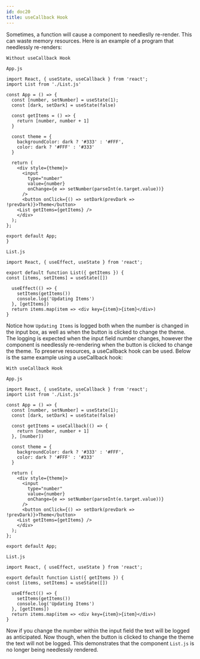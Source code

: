 ```yaml
---
id: doc20
title: useCallback Hook
---
```


Sometimes, a function will cause a component to needleslly re-render. This can waste memory resources. Here is an example of a program that needlessly re-renders:

`Without useCallback Hook`

`App.js`
```
import React, { useState, useCallback } from 'react';
import List from './List.js'

const App = () => {
  const [number, setNumber] = useState(1);
  const [dark, setDark] = useState(false)

  const getItems = () => {
    return [number, number + 1]
  }

  const theme = {
    backgroundColor: dark ? '#333' : '#FFF',
    color: dark ? '#FFF' : '#333'
  }

  return (
    <div style={theme}>
      <input 
        type="number"
        value={number}
        onChange={e => setNumber(parseInt(e.target.value))}
      />
      <button onClick={() => setDark(prevDark => !prevDark)}>Theme</button>
    <List getItems={getItems} />
    </div>
  );
};

export default App;
}
```

`List.js`
```
import React, { useEffect, useState } from 'react';

export default function List({ getItems }) {
const [items, setItems] = useState([])

  useEffect(() => {
    setItems(getItems())
    console.log('Updating Items')
  }, [getItems])
  return items.map(item => <div key={item}>{item}</div>)
}
```

Notice how `Updating Items` is logged both when the number is changed in the input box, as well as when the button is clicked to change the theme. The logging is expected when the input field number changes, however the component is needlessly re-rendering when the button is clicked to change the theme. To preserve resources, a useCallback hook can be used. Below is the same example using a useCallback hook:

`With useCallback Hook`

`App.js`
```
import React, { useState, useCallback } from 'react';
import List from './List.js'

const App = () => {
  const [number, setNumber] = useState(1);
  const [dark, setDark] = useState(false)

  const getItems = useCallback(() => {
    return [number, number + 1]
  }, [number])

  const theme = {
    backgroundColor: dark ? '#333' : '#FFF',
    color: dark ? '#FFF' : '#333'
  }

  return (
    <div style={theme}>
      <input 
        type="number"
        value={number}
        onChange={e => setNumber(parseInt(e.target.value))}
      />
      <button onClick={() => setDark(prevDark => !prevDark)}>Theme</button>
    <List getItems={getItems} />
    </div>
  );
};

export default App;

```
`List.js`
```
import React, { useEffect, useState } from 'react';

export default function List({ getItems }) {
const [items, setItems] = useState([])

  useEffect(() => {
    setItems(getItems())
    console.log('Updating Items')
  }, [getItems])
  return items.map(item => <div key={item}>{item}</div>)
}
```
Now if you change the number within the input field the text will be logged as anticipated. Now though, when the button is clicked to change the theme the text will not be logged. This demonstrates that the component `List.js` is no longer being needlessly rendered.











